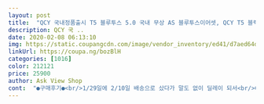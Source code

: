 ```yaml
---
layout: post 
title:  "QCY 국내정품출시 T5 블루투스 5.0 국내 무상 AS 블루투스이어셋, QCY T5 블랙" 
description: QCY 국 ..
date: 2020-02-08 06:13:10 
img: https://static.coupangcdn.com/image/vendor_inventory/ed41/d7aed64dbf0de328fd169ad526dbd30f4cb05f2eefcd51aaaddf84039b44.jpg 
linkUrl: https://coupa.ng/bozBlH 
categories: [1016] 
color: 212121 
price: 25900 
author: Ask View Shop 
cont:  "●구매후기●<br/>1/29일에 2/10일 배송으로 샀다가 말도 없이 딜레이 되서<br/>QCY 제품이 가성비 제일 좋다고해서 막내꺼 먼저 구입해서 사용해보니 괜찮아서 생일을 맞이해서 큰애것도 하나 구입하게 되었습니다<br/>⏺구입가격 24,500원(무료배송)<br/>⏺도착일자 2020년 04월 03일<br/>⏺상품 QCY T5 블루투스 5.<br/>0 국내 무상 AS 국내정품인증점 블루투스이어폰 QCY T5 블랙 + 가죽파우치<br/>⏺주문일자 2020년 04월 02일<br/>개나이스 득템임.<br/> 이거 좋아서 흰색으로다가 하나더 살 의향도 있습니다.<br/> 색깔별로 끼고 다니고 싶네요 ㅎㅎ.<br/><br/>갤럭시는 두쪽 연결하기가 있던데 아이폰은 없어서 설정 초기화 하고 다시 하느라 애먹었는데 저 같이 멍청하게 안하면 금방 되는것 같아요!<br/>고민하다가 산건데 고민 괜히 했네요.<br/><br/>구매 2.<br/>11일? 12일? 같은데 오늘 2.<br/>13일 받았어요.<br/><br/>그냥 이걸로만 써도 될것 같아요!<br/>근데 이거 키자마자 페어링은 기본으로 잘되고 유튜브 자주보니까<br/>금액 저렴하고 목요일밤에 주문해서 금요일에 발송하시고 토요일오후에 받음.<br/><br/>기본모드가 이건데 게임모드는 얼마나 더좋을지.<br/><br/>네개 합쳐도 에어팟 반값.<br/>.<br/> 흑흑 진짜 가성비 갑이당<br/>바로켜서 제가 가장 중요시하는 싱크맞는지 봤는데<br/>배송 빨라서 좋고 이어폰도 별다른 이상없이 잘 됩니다 다른 이어폰들과 비교해서 볼륨이 좀 큰편이라고 합니다<br/>빠질염려 안해도됨.<br/> 오자마자 후기쓰고싶어하는 제품은 이게 유일함<br/>빡쳐가지고 돈 더 주고라도 그냥 빨리 받아야지! 한건데<br/>아이폰인데 에어팟 사서 또 잃어버리면 마상이라<br/>암튼 안좋았음<br/>에어팟같은 오픈형은 귀아프고 착용감별로고<br/>에어팟을 안써봐서 얼마나 차이가 나는지는 모르겠지만<br/>이거 제가 샀던 무선이어폰중 최고임 무조건 사세요<br/>이건뭐 유선이어폰이랑 똑같음.<br/> 개지립니다.<br/> 조금도 안느려요.<br/><br/>이렇게 빠른 배송은 정말 감동이자나요!!!<br/>일하면서 노래들으려고 샀어요.<br/><br/>잘 받았습니다<br/>저 써보고 너무 좋아서 부모님이랑 동생도 사주려고요ㅎㅎ<br/>저는 막귀라서 만족합니다 ㅎㅎㅎ<br/>제 실수였어요.<br/> 애초에 동시에 안꺼내고 하나씩 천천히 꺼내고 오른쪽부터 아예 연결을 해버림.<br/>.<br/><br/>제가 기계치라서 처음에 페어링 설정을 잘못해서<br/>제가 얼마 전에 어떤 판매자한테 샀었거든요.<br/><br/>좀 헤매긴 했지만 다행히 잘 했어요.<br/><br/>착용감은 진짜좋은게 이거가지고 밖에서 뛰고 운동하다왔는데 전혀무리없고<br/>커널형이지만 타사 제품들은 귀가 아프거나 싱크가 안맞거나<br/>페어링이 잘되고 음질도 괜찮고 통화도 괜찮아서<br/>하루만에 온거죠.<br/> 감사합니다.<br/> ts5새로나왔다고 하던데 배송이 좀 길어서 이거 샀는데<br/>한가지 조금 불편한 점은 이어팟만 몇년째 쓰다가 커널형 쓰니까 귀가 꽉 찬 느낌이에요.<br/> 다만 장점은 외부 방해 소리 잘 안들리고 (노이즈) 작은 음량으로도 노래 소리 선명하고 크게 들려서 좋아요.<br/> 커널형이라 에어팟 프로 써보는 느낌ㅋㅋㅋ<br/>한쪽 한쪽은 잘 나오는데 양쪽 동시 페어링이 안되던데<br/>" 
---
```

